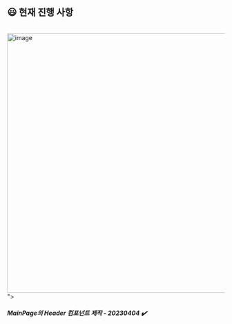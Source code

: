 
<h2> 😃 현재 진행 사항</h2><br>
<img width="600" alt="image" src="<img width="769" alt="image" src="https://github.com/mee-ti/MEETI-FRONTEND/assets/89007102/b5a53ccd-eeb6-4d65-8114-a45fd9e2517d">
">
<br>
<h5>MainPage의 Header 컴포넌트 제작 - 20230404 ✔️</h5>
